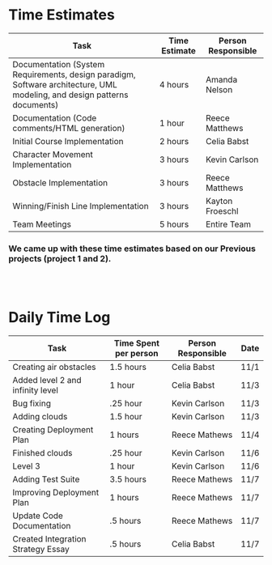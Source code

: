 # Time Estimates

| Task                                                                                                                     | Time Estimate | Person Responsible |
|--------------------------------------------------------------------------------------------------------------------------|---------------|--------------------|
| Documentation (System Requirements, design paradigm, Software architecture, UML modeling, and design patterns documents) | 4 hours       | Amanda Nelson      |
| Documentation (Code comments/HTML generation)                                                                            | 1 hour        | Reece Matthews     |
| Initial Course Implementation                                                                                            | 2 hours       | Celia Babst        |
| Character Movement Implementation                                                                                        | 3 hours       | Kevin Carlson      |
| Obstacle Implementation                                                                                                  | 3 hours       | Reece Matthews     |
| Winning/Finish Line Implementation                                                                                       | 3 hours       | Kayton Froeschl    |
| Team Meetings                                                                                                            | 5 hours       | Entire Team        |

### We came up with these time estimates based on our Previous projects (project 1 and 2).
<br/>
<br/>

# Daily Time Log

| Task                                             | Time Spent per person | Person Responsible | Date  |
|--------------------------------------------------|-----------------------|--------------------|-------|
| Creating air obstacles                           | 1.5 hours             | Celia Babst        | 11/1  |
| Added level 2 and infinity level                 | 1 hour                | Celia Babst        | 11/3  |
| Bug fixing                                       | .25 hour              | Kevin Carlson      | 11/3  |
| Adding clouds                                    | 1.5 hour              | Kevin Carlson      | 11/3  |
| Creating Deployment Plan                         | 1 hours               | Reece Mathews      | 11/4  |
| Finished clouds                                  | .25 hour              | Kevin Carlson      | 11/6  |
| Level 3                                          | 1 hour                | Kevin Carlson      | 11/6  |
| Adding Test Suite                                | 3.5 hours             | Reece Mathews      | 11/7  |
| Improving Deployment Plan                        | 1 hours               | Reece Mathews      | 11/7  |
| Update Code Documentation                        | .5 hours              | Reece Mathews      | 11/7  |
| Created Integration Strategy Essay               | .5 hours              | Celia Babst        | 11/7  |
